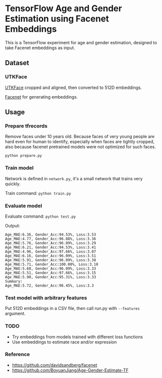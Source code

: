# TensorFlow Age and Gender Estimation using Facenet Embeddings

This is a TensorFlow experiment for age and gender estimation, designed to take Facenet embeddings as input.

## Dataset

### UTKFace

[UTKFace](https://susanqq.github.io/UTKFace/) cropped and aligned, then converted to 512D embeddings.

[Facenet](https://github.com/davidsandberg/facenet) for generating embeddings.

## Usage

### Prepare tfrecords

Remove faces under 10 years old. Because faces of very young people are hard even for human to identify, especially when faces are tightly cropped, also because facenet pretrained models were not optimized for such faces.

```
python prepare.py
```

### Train model

Network is defined in `network.py`, it's a small network that trains very quickly.

Train command: `python train.py`

### Evaluate model

Evaluate command: `python test.py`

Output:

```
Age_MAE:6.36, Gender_Acc:94.53%, Loss:3.53
Age_MAE:4.77, Gender_Acc:96.88%, Loss:3.36
Age_MAE:5.76, Gender_Acc:96.09%, Loss:3.29
Age_MAE:6.21, Gender_Acc:94.53%, Loss:3.41
Age_MAE:4.96, Gender_Acc:97.66%, Loss:3.07
Age_MAE:6.16, Gender_Acc:96.09%, Loss:3.51
Age_MAE:5.91, Gender_Acc:96.09%, Loss:3.38
Age_MAE:5.71, Gender_Acc:100.00%, Loss:3.18
Age_MAE:5.68, Gender_Acc:96.09%, Loss:3.33
Age_MAE:5.51, Gender_Acc:97.66%, Loss:3.15
Age_MAE:5.90, Gender_Acc:95.31%, Loss:3.33
Summary:
Age_MAE:5.72, Gender_Acc:96.45%, Loss:3.3
```

### Test model with arbitrary features

Put 512D embeddings in a CSV file, then call run.py with `--features` argument.


### TODO

- Try embeddings from models trained with different loss functions
- Use embeddings to estimate race and/or expression


### Reference

- https://github.com/davidsandberg/facenet
- https://github.com/BoyuanJiang/Age-Gender-Estimate-TF
